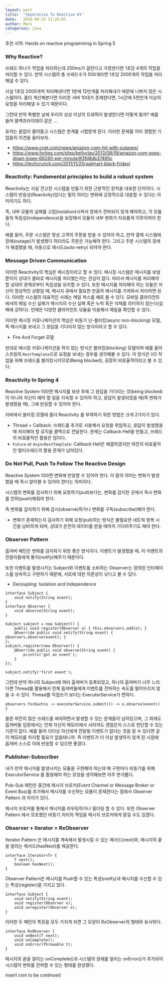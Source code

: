 ```yaml
---
layout: post
title:  "Imperative To Reactive #1"
date:   2018-08-15 11:25:01
author: Mars
categories: java
---
```


추천 서적: Hands on reactive programming in Spring 5 



 
 
 
### Why Reactive?
쓰레드 하나가 작업을 처리하는데 250ms가 걸린다고 가정한다면 1초당 4개의 작업을 처리할 수 있다. 
만약 시스템의 총 쓰레드수가 500개라면 1초당 2000개의 작업을 처리해낼 수 있다.


사실 1초당 2000개씩 처리해낸다면 1분에 12만개를 처리해내기 때문에 나쁘지 않은 시스템이다.
좀더 계산해본다면 이러한 서버 10대가 존재한다면, 1시간에 5천만개 이상의 요청을 처리해낼 수 있기 때문이다. 


그런데 만약 특별한 날에 우리의 상상 이상의 트레픽이 발생한다면 어떻게 될까?
예를 들어 블랙프라이데이 같은 ...


유저는 끝없이 몰려들고 시스템은 한계를 시험받게 된다.
이러한 문제를 이미 경험한 기업들의 의견을 들어보자.

- https://www.cnet.com/news/amazon-com-hit-with-outages/ 
- https://www.forbes.com/sites/kellyclay/2013/08/19/amazon-com-goes-down-loses-66240-per-minute/#3fd8db37495c 
- https://techcrunch.com/2011/11/25/walmart-black-friday/ 


  
  
### Reactivity: Fundamental principles to build a robust system
Reactivity는 사실 견고한 시스템을 만들기 위한 근본적인 원칙을 내포한 단어이다.
시스템이 반응성(Reactivity)있다는 말의 의미는 변화에 긍정적으로 대응할 수 있다는 의미이기도 하다.


즉, 내부 모듈의 실패를 고립(isolation)시켜서 장애가 전파되지 않게 해야하고, 
각 모듈들의 독립성(independence)을 보장해서 모듈의 내부 변화가 자유롭게 이루어져야 한다.


예를 들어, 주문 시스템은 항상 고객의 주문을 받을 수 있어야 하고, 만약 결제 시스템에 장애(outage)가 발생했다 하더라도 주문은 가능해야 한다.
그리고 주문 시스템의 장애가 해결했을 때, 자동으로 재시도(auto-retry) 되어야 한다. 


### Message Driven Communication
이러한 Reactivity의 핵심은 메시징이라고 할 수 있다. 메시징 시스템은 메시지를 보낼 뿐이지 상대가 올바로 메시지를 처리했는지는 관심이 없다. 따라서 메시지를 처리해야 할 상대의 문제로부터 독립성을 유지할 수 있다. 또한 메시지를 처리해야 하는 모듈은 자신이 정상적인 상황일 때, 메시지 큐에서 필요한 만큼의 메시지를 가져와서 처리하면 된다. 이러한 시스템의 대표적인 사례는 메일 박스를 예로 들 수 있다. 
모바일 클라이언트에서의 메일 수신 실패가 메시지의 수신 실패 혹은 누락 혹은 삭제를 의미하지 않는다(실패에 강하다). 언제든 다양한 클라이언트 모듈을 이용해서 메일을 확인할 수 있다. 


이러한 메시징 커뮤니케이션의 핵심은 비동기 넌-블러킹(async non-blocking) 모델, 즉 메시지를 보내고 그 응답을 기다리지 않는 방식이라고 할 수 있다. 
- Fire And Forget 모델


반대로 메시징 커뮤니케이션을 하지 않는 방식은 블러킹(blocking) 모델이며 예를 들어 스프링의 `RestTemplate`으로 요청을 보내는 경우를 생각해볼 수 있다. 
이 방식은 I/O 작업을 위해 쓰레드를 블러킹시키므로(Being blocked), 굉장히 비효율적이라고 볼 수 있다. 
   

### Reactivity In Spring 4
Reactive System 이라면 메시지를 보낸 후에 그 응답을 기다리는 것(being blocked)이 아니라 자신이 해야 할 일을 지속할 수 있어야 하고, 
응답이 발생되었을 때(즉 변화가 발생했을 때), 그에 반응할 수 있어야 한다.


자바에서 블러킹 모델에 좀더 Reactivity 를 부여하기 위한 방법은 크게 2가지가 있다.
- Thread + Callback: 쓰레드를 추가로 사용해서 요청을 위임하고, 응답이 발생했을 때 처리해야 할 로직을 콜백으로 전달한다. 문제는 Callback Hell을 만들고, 쓰레드의 비효율적인 활용은 덤이다.
- `Future` or `AsyncRestTemplate`: Callback Hell은 해결하겠지만 여전히 비효율적인 멀티쓰레드의 활용 문제가 남아있다. 



### Do Not Pull, Push To Follow The Reactive Design
Reactive System 이라면 변화에 반응할 수 있어야 한다. 
이 말의 의미는 변화가 발생했을 때 즉시 알아챌 수 있어야 한다는 의미이다.

시스템의 변화를 검사하기 위해 요청하기(pull)보다는, 변화를 감지한 곳에서 즉시 변화를 전파(push)해줘야 한다.

즉 변화를 감지하기 위해 감시(observe)하거나 변화를 구독(subscribe)해야 한다.


- 변화가 존재하는지 검사하기 위해 요청(pull)하는 방식은 불필요한 네트웍 왕복 시간을 낭비하게 되며, 상대가 온전히 데이터를 받을 때까지 기다려주기도 해야 한다.

### Observer Pattern 
옵저버 패턴은 변화를 감지하기 위한 좋은 방식이다. 
이벤트가 발생했을 때, 이 이벤트의 관찰자들에게 통지(notify)해주기 때문이다.

또한 이벤트를 발생시키는 Subject와 이벤트를 소비하는 Observer는 정의된 인터페이스를 상속하고 구현하기 때문에, 서로에 대한 의존성이 낮다고 볼 수 있다. 
- Decoupling: Isolation and Independence
```
interface Subject {
	void notify(String event);
}
interface Observer {
	void observe(String event);
}

Subject subject = new Subject() {
	public void register(Observer o) { this.observers.add(o); }
	@Override public void notify(String event) { observers.observe(event); }
};
subject.register(new Observer() { 
	@Override public void observe(String event) { 
		println('got an event'); 
	} 
});

subject.notify('first event');
```

그런데 만약 하나의 Subject에 여러 옵져버가 등록되었고, 하나의 옵져버가 너무 느리다면 Thread를 활용해서 전체 옵져버들에게 이벤트를 전파하는 속도를 떨어뜨리지 않을 수 수 있다.
Thread를 직접쓰기 보다는 ExecuterService가 편하다.
```
observers.forEach(o -> executerService.submit(() -> o.observe(event)) }

``` 

물론 여전히 많은 쓰레드를 써야하면서 발생할 수 있는 문제들이 남아있으며, 그 외에도 옵져버들 입장에서는 언제 자신이 메모리에서 사라져도 괜찮은지 스스로 판단할 수 있는 기준이 없다. 
예를 들어 더이상 자신에게 전달될 이벤트가 없다는 것을 알 수 있다면 굳이 메모리를 차지할 필요가 없을테니까. 즉 이벤트가 더 이상 발생하지 않게 된 시점에 옵져버 스스로 이에 반응할 수 있으면 좋겠다.   


### Publisher-Subscriber
내가 만약 메시지를 발생시키는 모듈을 구현해야 하는데 매 구현마다 비동기를 위해 ExecutorService 를 활용해야 하는 모양을 생각해보면 아주 번거롭다.

Pub-Sub 패턴은 중간에 메시지 브로커(Event Channel or Message Broker or Event Bus)를 추가해서 메시지를 수신하는 모듈이 존재한다는 점에서 Observer Pattern 과 차이가 있다. 


메시지 브로커를 통해서 메시지를 라우팅하거나 필터링 할 수 있다. 
또한 Observer Pattern 에서 모호했던 비동기 처리의 책임을 메시지 브로커에게 맡길 수도 있겠다.

   
### Observer + Iterator = RxObserver
Iterator Pattern 은 메시지를 계속해서 발생시킬 수 있는 메서드(next)와, 메시지의 끝을 알리는 메서드(hasNext)를 제공한다.
```
interface Iterator<T> {
	T next();
	boolean hasNext();
} 
``` 
Observer Pattern은 메시지를 Push할 수 있는 특성(notify)과 메시지를 수신할 수 있는 특성(register)을 가지고 있다.
```
interface Subject {
	void notify(String event);
	void register(Observer o);
	void unregister(Observer o);
}
``` 

이러한 두 패턴의 특징을 모두 가지게 되면 그 모양이 RxObserver의 형태와 유사하다.
```
interface RxObserver {
	void onNext(T next);
	void onComplete();
	void onError(Throwable t);
}  
```
메시지의 끝을 알리는 onComplete()과 시스템의 장애를 알리는 onError()가 추가되어 시스템의 변화를 전파할 수 있는 형태를 완성했다.



insert coin to be continued
